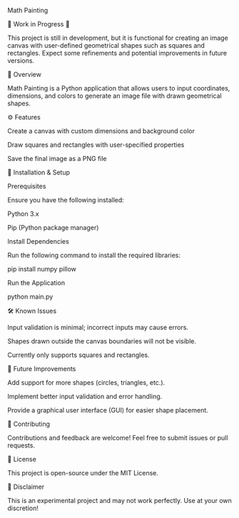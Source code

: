 Math Painting

🚧 Work in Progress 🚧

This project is still in development, but it is functional for creating an image canvas with user-defined geometrical shapes such as squares and rectangles. Expect some refinements and potential improvements in future versions.

📌 Overview

Math Painting is a Python application that allows users to input coordinates, dimensions, and colors to generate an image file with drawn geometrical shapes.

⚙️ Features

Create a canvas with custom dimensions and background color

Draw squares and rectangles with user-specified properties

Save the final image as a PNG file

🚀 Installation & Setup

Prerequisites

Ensure you have the following installed:

Python 3.x

Pip (Python package manager)

Install Dependencies

Run the following command to install the required libraries:

pip install numpy pillow

Run the Application

python main.py

🛠 Known Issues

Input validation is minimal; incorrect inputs may cause errors.

Shapes drawn outside the canvas boundaries will not be visible.

Currently only supports squares and rectangles.

📌 Future Improvements

Add support for more shapes (circles, triangles, etc.).

Implement better input validation and error handling.

Provide a graphical user interface (GUI) for easier shape placement.

📝 Contributing

Contributions and feedback are welcome! Feel free to submit issues or pull requests.

📄 License

This project is open-source under the MIT License.

📢 Disclaimer

This is an experimental project and may not work perfectly. Use at your own discretion!